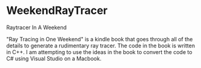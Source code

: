 # WeekendRayTracer
Raytracer In A Weekend

"Ray Tracing in One Weekend" is a kindle book that goes through all of the details to generate a rudimentary ray tracer. The code in the book is written in C++. I am attempting to use the ideas in the book to convert the code to C# using Visual Studio on a Macbook.
